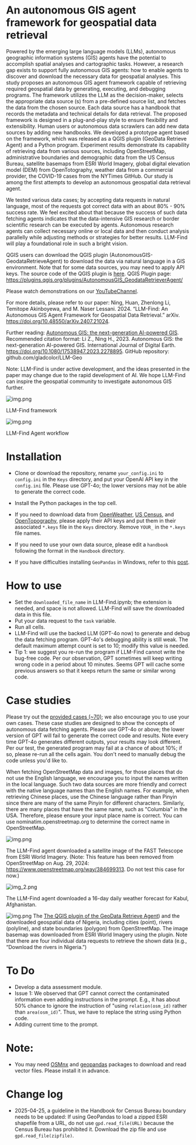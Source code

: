 # An autonomous GIS agent framework for geospatial data retrieval

Powered by the emerging large language models (LLMs), autonomous geographic information systems (GIS) agents have the potential to accomplish spatial analyses and cartographic tasks. However, a research gap exists to support fully autonomous GIS agents: how to enable agents to discover and download the necessary data for geospatial analyses. This study proposes an autonomous GIS agent framework capable of retrieving required geospatial data by generating, executing, and debugging programs. The framework utilizes the LLM as the decision-maker, selects the appropriate data source (s) from a pre-defined source list, and fetches the data from the chosen source. Each data source has a handbook that records the metadata and technical details for data retrieval. The proposed framework is designed in a plug-and-play style to ensure flexibility and extensibility. Human users or autonomous data scrawlers can add new data sources by adding new handbooks. We developed a prototype agent based on the framework, which was released as a QGIS plugin (GeoData Retrieve Agent) and a Python program. Experiment results demonstrate its capability of retrieving data from various sources, including OpenStreetMap, administrative boundaries and demographic data from the US Census Bureau, satellite basemaps from ESRI World Imagery, global digital elevation model (DEM) from OpenTotography, weather data from a commercial provider, the COVID-19 cases from the NYTimes GitHub. Our study is among the first attempts to develop an autonomous geospatial data retrieval agent.

We tested various data cases; by accepting data requests in natural language, most of the requests got correct data with an about 80% - 90% success rate. We feel excited about that because the success of such data fetching agents indicates that the data-intensive GIS research or border scientific research can be executed by agents. Autonomous research agents can collect necessary online or local data and then conduct analysis parallelly while adjusting methods or strategies for better results. LLM-Find will play a foundational role in such a bright vision. 

QGIS users can download the QGIS plugin (AutonomousGIS-GeodataRetrieveAgent) to download the data via natural language in a GIS environment. Note that for some data sources, you may need to apply API keys. The source code of the QGIS plugin is [here](https://github.com/Teakinboyewa/AutonomousGIS_GeodataRetrieverAgent). QGIS Plugin page: https://plugins.qgis.org/plugins/AutonomousGIS_GeodataRetrieverAgent/

Please watch demonstrations on our [YouTubeChannel](https://www.youtube.com/watch?v=4otpdHUlpwE&list=PL6ON3gdLloDE9NynwhMxYNDoFukbNJnf1). 
 
For more details, please refer to our paper: Ning, Huan, Zhenlong Li, Temitope Akinboyewa, and M. Naser Lessani. 2024. “LLM-Find: An Autonomous GIS Agent Framework for Geospatial Data Retrieval.” arXiv. https://doi.org/10.48550/arXiv.2407.21024.


Further reading: [Autonomous GIS: the next-generation AI-powered GIS](https://www.tandfonline.com/doi/full/10.1080/17538947.2023.2278895). Recommended citation format: Li Z., Ning H., 2023. Autonomous GIS: the next-generation AI-powered GIS. International Journal of Digital Earth. https://doi.org/10.1080/17538947.2023.2278895. GitHub repository: github.com/gladcolor/LLM-Geo

Note:  LLM-Find is under active development, and the ideas presented in the paper may change due to the rapid development of AI. We hope LLM-Find can inspire the geospatial community to investigate autonomous GIS further.    

![img.png](images/framework.png)

LLM-Find framework



![img.png](images/agent_workflow.png)

LLM-Find Agent workflow

# Installation

- Clone or download the repository, rename `your_config.ini` to `config.ini` in the `Keys` directory, and put your OpenAI API key in the `config.ini` file. Please use GPT-4o; the lower versions may not be able to generate the correct code.
- Install the Python packages in the top cell.
- If you need to download data from [OpenWeather](https://openweathermap.org/api), [US Census](https://api.census.gov/data/key_signup.html), and [OpenTopography](https://opentopography.org/developers), please apply their API keys and put them in their associated `*.keys` file in the `Keys` directory. Remove `YOUR_` in the `*.keys` file names.
- If you need to use your own data source, please edit a `handbook` following the format in the `Handbook` directory.


- If you have difficulties installing `GeoPandas` in Windows, refer to this [post](https://geoffboeing.com/2014/09/using-geopandas-windows/). 


# How to use
- Set the `downloaded_file_name` in LLM-Find.ipynb; the extension is needed, and space is not allowed. LLM-Find will save the downloaded data in this file.
- Put your data request to the `task` variable.
- Run all cells.
- LLM-Find will use the backed LLM (GPT-4o now) to generate and debug the data fetching program. GPT-4o's debugging ability is still weak. The default maximum attempt count is set to 10; modify this value is needed. 
- Tip 1: we suggest you re-run the program if LLM-Find cannot write the bug-free code. Per our observation, GPT sometimes will keep writing wrong code in a period about 10 minutes. Seems GPT will cache some previous answers so that it keeps return the same or similar wrong code.


# Case studies
Please try out the [provided cases (~70)](https://github.com/gladcolor/LLM-Find/blob/master/LLM_Find.ipynb); we also encourage you to use your own cases. These case studies are designed to show the concepts of autonomous data fetching agents. Please use GPT-4o or above; the lower version of GPT will fail to generate the correct code and results. Note every time GPT-4o generates different outputs, your results may look different. Per our test, the generated program may fail at a chance of about 10%; if so, please re-run all the cells again. You don't need to manually debug the code unless you'd like to. 

When fetching OpenStreetMap data and images, for those places that do not use the English language, we encourage you to input the names written in the local language. Such two data sources are more friendly and correct with the native language names than the English names. For example, when retrieving Chinese places, use the Chinese language rather than Pinyin since there are many of the same Pinyin for different characters. Similarly, there are many places that have the same name, such as "Columbia" in the USA. Therefore, please ensure your input place name is correct. You can use nominatim.openstreetmap.org to determine the correct name in OpenStreetMap. 

![img.png](images/FAST.png)

The LLM-Find agent downloaded a satellite image of the FAST Telescope from ESRI World Imagery. (Note: This feature has been removed from OpenStreetMap on Aug. 29, 2024: https://www.openstreetmap.org/way/384699313. Do not test this case for now.)

![img_2.png](images/weather.png)

The LLM-Find agent downloaded a 16-day daily weather forecast for Kabul, Afghanistan.


![img.png](Nigeria.png)
 The [The QGIS plugin of the GeoData Retrieve Agent](https://github.com/Teakinboyewa/AutonomousGIS_GeodataRetrieverAgent)) and the downloaded geospatial data of Nigeria, including cities (point), rivers (polyline), and state boundaries (polygon) from OpenStreetMap. The image basemap was downloaded from ESRI World Imagery using the plugin. Note that there are four individual data requests to retrieve the shown data (e.g., “Download the rivers in Nigeria.”) 

# To Do
- Develop a data assessment module.
- Issue 1: We observed that GPT cannot correct the contaminated information even adding instructions in the prompt. E.g., it has about 50% chance to ignore the instruction of "using `relation(osm_id)` rather than `area(osm_id)`". Thus, we have to replace the string using Python code.
- Adding current time to the prompt.


# Note:

- You may need [OSMnx](https://osmnx.readthedocs.io/en/stable/) and [geopandas](https://geopandas.org/en/stable/getting_started.html#installation) packages to download and read vector files. Please install it in advance.
  
# Change log
- 2025-04-25, a guideline in the Handbook for Census Bureau boundary needs to be updated: If using GeoPandas to load a zipped ESRI shapefile from a URL, do not use `gpd.read_file(URL)` because the Census Bureau has prohibited it. Download the zip file and use `gpd.read_file(zipfile)`.


